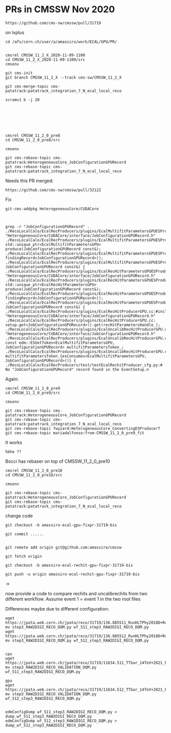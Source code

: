PRs in CMSSW Nov 2020
====

    https://github.com/cms-sw/cmssw/pull/31719
    
    
on lxplus

    cd /afs/cern.ch/user/a/amassiro/work/ECAL/GPU/PR/

     
    cmsrel CMSSW_11_2_X_2020-11-09-1100
    cd CMSSW_11_2_X_2020-11-09-1100/src
    cmsenv
    
    git cms-init
    git branch CMSSW_11_2_X --track cms-sw/CMSSW_11_2_X
    
    git cms-merge-topic cms-patatrack:patatrack_integration_7_N_ecal_local_reco

    scramv1 b -j 20
    
    
    
    
    
    
    
    cmsrel CMSSW_11_2_0_pre8
    cd CMSSW_11_2_0_pre8/src
    
    cmsenv
    
    git cms-rebase-topic cms-patatrack:HeterogeneousCore_JobConfigurationGPURecord
    git cms-rebase-topic cms-patatrack:patatrack_integration_7_N_ecal_local_reco


    

    
    
Needs this PR merged:

    https://github.com/cms-sw/cmssw/pull/32122
    
    

Fix 

    git-cms-addpkg HeterogeneousCore/CUDACore

    
    
    grep -r "JobConfigurationGPURecord" .
    ./RecoLocalCalo/EcalRecProducers/plugins/EcalMultifitParametersGPUESProducer.cc:#include "HeterogeneousCore/CUDACore/interface/JobConfigurationGPURecord.h"
    ./RecoLocalCalo/EcalRecProducers/plugins/EcalMultifitParametersGPUESProducer.cc:  std::unique_ptr<EcalMultifitParametersGPU> produce(JobConfigurationGPURecord const&);
    ./RecoLocalCalo/EcalRecProducers/plugins/EcalMultifitParametersGPUESProducer.cc:  findingRecord<JobConfigurationGPURecord>();
    ./RecoLocalCalo/EcalRecProducers/plugins/EcalMultifitParametersGPUESProducer.cc:    JobConfigurationGPURecord const&) {
    ./RecoLocalCalo/EcalRecProducers/plugins/EcalRecHitParametersGPUESProducer.cc:#include "HeterogeneousCore/CUDACore/interface/JobConfigurationGPURecord.h"
    ./RecoLocalCalo/EcalRecProducers/plugins/EcalRecHitParametersGPUESProducer.cc:  std::unique_ptr<EcalRecHitParametersGPU> produce(JobConfigurationGPURecord const&);
    ./RecoLocalCalo/EcalRecProducers/plugins/EcalRecHitParametersGPUESProducer.cc:  findingRecord<JobConfigurationGPURecord>();
    ./RecoLocalCalo/EcalRecProducers/plugins/EcalRecHitParametersGPUESProducer.cc:    JobConfigurationGPURecord const&) {
    ./RecoLocalCalo/EcalRecProducers/plugins/EcalRecHitProducerGPU.cc:#include "HeterogeneousCore/CUDACore/interface/JobConfigurationGPURecord.h"
    ./RecoLocalCalo/EcalRecProducers/plugins/EcalRecHitProducerGPU.cc:  setup.get<JobConfigurationGPURecord>().get(recHitParametersHandle_);
    ./RecoLocalCalo/EcalRecProducers/plugins/EcalUncalibRecHitProducerGPU.cc:#include "HeterogeneousCore/CUDACore/interface/JobConfigurationGPURecord.h"
    ./RecoLocalCalo/EcalRecProducers/plugins/EcalUncalibRecHitProducerGPU.cc:  const edm::ESGetToken<EcalMultifitParametersGPU, JobConfigurationGPURecord> multifitParametersToken_;
    ./RecoLocalCalo/EcalRecProducers/plugins/EcalUncalibRecHitProducerGPU.cc:      multifitParametersToken_{esConsumes<EcalMultifitParametersGPU, JobConfigurationGPURecord>()} {
    ./RecoLocalCalo/EcalRecProducers/test/testEcalRechitProducer_cfg.py:#   No "JobConfigurationGPURecord" record found in the EventSetup.n



    
    
    
    
    
    
Again:

    cmsrel CMSSW_11_2_0_pre9
    cd CMSSW_11_2_0_pre9/src
    
    cmsenv
    
    git cms-rebase-topic cms-patatrack:HeterogeneousCore_JobConfigurationGPURecord
    git cms-rebase-topic cms-patatrack:patatrack_integration_7_N_ecal_local_reco
    git cms-rebase-topic fwyzard:HeterogeneousCore_ConvertingESProducerT
    git cms-rebase-topic mariadalfonso:from-CMSSW_11_2_0_pre9_fit


It works

    hbhe ??    
    

Bocci has rebaser on top of CMSSW_11_2_0_pre10



    cmsrel CMSSW_11_2_0_pre10
    cd CMSSW_11_2_0_pre10/src
    
    cmsenv
    
    git cms-rebase-topic cms-patatrack:HeterogeneousCore_JobConfigurationGPURecord
    git cms-rebase-topic cms-patatrack:patatrack_integration_7_N_ecal_local_reco
    
    
    
change code
 
    git checkout -b amassiro-ecal-gpu-fixpr-31719-bis
    
    git commit ......
    
    
    git remote add origin git@github.com:amassiro/cmssw
 
    git fetch origin
    
    git checkout -b amassiro-ecal-rechit-gpu-fixpr-31719-bis

    git push -u origin amassiro-ecal-rechit-gpu-fixpr-31719-bis

    
    
-> 

now provide a code to compare rechits and uncalibrechits from two different workflow.
Assume event 1 = event 1 in the two root files

Differences maybe due to different configuration:

    wget https://jpata.web.cern.ch/jpata/reco/31719/136.885511_RunHLTPhy2018D+RunHLTPhy2018D+HLTDR2_2018+RECODR2_2018reHLT_ECALOnlyCPU+HARVEST2018_ECALOnly/step3_RAW2DIGI_RECO_DQM.py
    mv step3_RAW2DIGI_RECO_DQM.py wf_511_step3_RAW2DIGI_RECO_DQM.py
    wget https://jpata.web.cern.ch/jpata/reco/31719/136.885512_RunHLTPhy2018D+RunHLTPhy2018D+HLTDR2_2018+RECODR2_2018reHLT_ECALOnlyGPU+HARVEST2018_ECALOnly/step3_RAW2DIGI_RECO_DQM.py
    mv step3_RAW2DIGI_RECO_DQM.py wf_512_step3_RAW2DIGI_RECO_DQM.py

    
    cpu
    wget https://jpata.web.cern.ch/jpata/reco/31719/11634.511_TTbar_14TeV+2021_Patatrack_ECALOnlyCPU+TTbar_14TeV_TuneCP5_GenSim+Digi+Reco+HARVEST/step3_RAW2DIGI_RECO_VALIDATION_DQM.py
    mv step3_RAW2DIGI_RECO_VALIDATION_DQM.py wf_511_step3_RAW2DIGI_RECO_DQM.py    
    
    gpu
    wget https://jpata.web.cern.ch/jpata/reco/31719/11634.512_TTbar_14TeV+2021_Patatrack_ECALOnlyGPU+TTbar_14TeV_TuneCP5_GenSim+Digi+Reco+HARVEST/step3_RAW2DIGI_RECO_VALIDATION_DQM.py
    mv step3_RAW2DIGI_RECO_VALIDATION_DQM.py wf_512_step3_RAW2DIGI_RECO_DQM.py
    
    
    edmConfigDump wf_511_step3_RAW2DIGI_RECO_DQM.py > dump_wf_511_step3_RAW2DIGI_RECO_DQM.py
    edmConfigDump wf_512_step3_RAW2DIGI_RECO_DQM.py > dump_wf_512_step3_RAW2DIGI_RECO_DQM.py
    

    
    
 
 
    
 
 
 
 
 
 
 